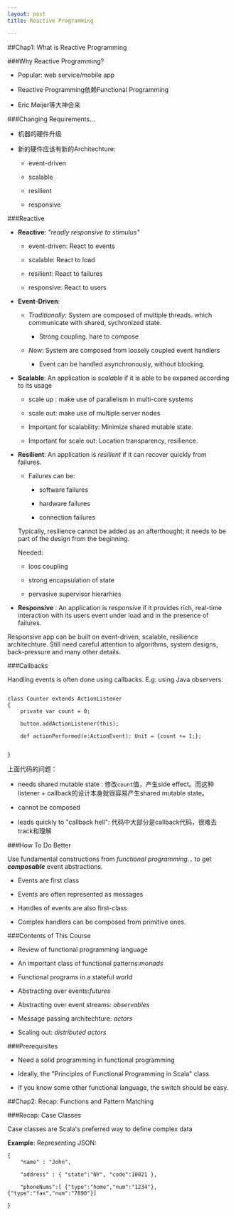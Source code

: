 ```yaml
---
layout: post
title: Reactive Programming

---
```



##Chap1: What is Reactive Programming


###Why Reactive Programming?

- Popular: web service/mobile app

- Reactive Programming依赖Functional Programming

- Eric Meijer等大神会来


###Changing Requirements...

- 机器的硬件升级

- 新的硬件应该有新的Architechture:

	- event-driven
	
	- scalable
	
	- resilient
	
	- responsive
	
###Reactive
	
- **Reactive**: *"readly responsive to stimulus"*

	- event-driven: React to events
	
	- scalable: React to load
	
	- resilient: React to failures
	
	- responsive: React to users
	
	
- **Event-Driven**:

	- *Traditionally*: System are composed of multiple threads. which communicate with shared, sychronized state.
	
		- Strong coupling. hare to compose
		
	- *Now*: System are composed from loosely coupled event handlers
	
		- Event can be handled asynchronously, without blocking.
		
- **Scalable**: An application is *scalable* if it is able to be expaned according to its usage

	- scale up : make use of parallelism in multi-core systems
	
	- scale out: make use of multiple server nodes
	
	- Important for scalability: Minimize shared mutable state.
	
	- Important for scale out: Location transparency, resilience.  
	
- **Resilient**: An application is *resilient* if it can recover quickly from failures.

	- Failures can be:
		
		- software failures
		
		- hardware failures
		
		- connection failures
		
	Typically, resilience cannot be added as an afterthought; it needs to be part of the design from the beginning.
	
	Needed:
	
	- loos coupling
	
	- strong encapsulation of state
	
	- pervasive supervisor hierarhies


- **Responsive** : An application is responsive if it provides rich, real-time interaction with its users event under load and in the presence of failures.

Responsive app can be built on event-driven, scalable, resilience architechture. Still need careful attention to algorithms, system designs, back-pressure and many other details.


###Callbacks

Handling events is often done using callbacks. E.g: using Java observers:

```

class Counter extends ActionListener
{
	private var count = 0;
	
	button.addActionListener(this);
	
	def actionPerformed(e:ActionEvent): Unit = {count += 1;};


}

```

上面代码的问题：

- needs shared mutable state : 修改`count`值，产生side effect。而这种listener + callback的设计本身就很容易产生shared mutable state。

- cannot be composed

- leads quickly to "callback hell": 代码中大部分是callback代码，很难去track和理解


###How To Do Better

Use fundamental constructions from *functional programming*... to get ***composable*** event abstractions.

- Events are first class

- Events are often represented as messages

- Handles of events are also first-class

- Complex handlers can be composed from primitive ones.



###Contents of This Course

- Review of functional programming language

- An important class of functional patterns:*monads*

- Functional programs in a stateful world

- Abstracting over events:*futures*

- Abstracting over event streams: *observables*

- Message passing architechture: *actors*

- Scaling out: *distributed actors*


###Prerequisites

- Need a solid programming in functional programming

- Ideally, the "Principles of Functional Programming in Scala" class.

- If you know some other functional language, the switch should be easy.


##Chap2: Recap: Functions and Pattern Matching

 
###Recap: Case Classes

Case classes are Scala's preferred way to define complex data

**Example**: Representing JSON:

```
{
	"name" : "John",
	
	"address" : { "state":"NY", "code":10021 },
	
	"phoneNums":[ {"type":"home","num":"1234"}, {"type":"fax","num":"7890"}]

}
```
